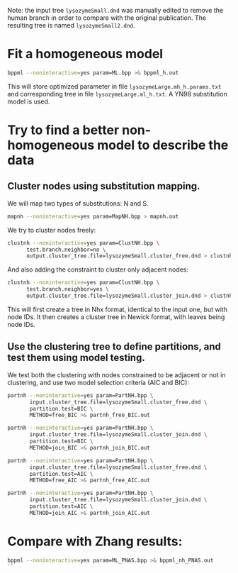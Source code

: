 Note: the input tree `lysozymeSmall.dnd` was manually edited to remove the human branch in order to compare with the original publication.
The resulting tree is named `lysozymeSmall2.dnd`.

# Fit a homogeneous model

```bash    
bppml --noninteractive=yes param=ML.bpp >& bppml_h.out
```

This will store optimized parameter in file `lysozymeLarge.mh_h.params.txt`
and corresponding tree in file `lysozymeLarge.ml_h.txt`.
A YN98 substitution model is used.

# Try to find a better non-homogeneous model to describe the data

## Cluster nodes using substitution mapping.

We will map two types of substitutions: N and S.

```bash
mapnh --noninteractive=yes param=MapNH.bpp > mapnh.out 
```

We try to cluster nodes freely:

```bash
clustnh --noninteractive=yes param=ClustNH.bpp \
      test.branch.neighbor=no \
      output.cluster_tree.file=lysozymeSmall.cluster_free.dnd > clustnh_free.out
```

And also adding the constraint to cluster only adjacent nodes:

```bash
clustnh --noninteractive=yes param=ClustNH.bpp \
      test.branch.neighbor=yes \
      output.cluster_tree.file=lysozymeSmall.cluster_join.dnd > clustnh_join.out
```

This will first create a tree in Nhx format, identical to the input one, but with
node IDs. It then creates a cluster tree in Newick format, with leaves being node IDs.

## Use the clustering tree to define partitions, and test them using model testing.

We test both the clustering with nodes constrained to be adjacent or not in clustering,
and use two model selection criteria (AIC and BIC):

```bash
partnh --noninteractive=yes param=PartNH.bpp \
       input.cluster_tree.file=lysozymeSmall.cluster_free.dnd \
       partition.test=BIC \
       METHOD=free_BIC >& partnh_free_BIC.out

partnh --noninteractive=yes param=PartNH.bpp \
       input.cluster_tree.file=lysozymeSmall.cluster_join.dnd \
       partition.test=BIC \
       METHOD=join_BIC >& partnh_join_BIC.out

partnh --noninteractive=yes param=PartNH.bpp \
       input.cluster_tree.file=lysozymeSmall.cluster_free.dnd \
       partition.test=AIC \
       METHOD=free_AIC >& partnh_free_AIC.out

partnh --noninteractive=yes param=PartNH.bpp \
       input.cluster_tree.file=lysozymeSmall.cluster_join.dnd \
       partition.test=AIC \
       METHOD=join_AIC >& partnh_join_AIC.out
```

# Compare with Zhang results:

```bash
bppml --noninteractive=yes param=ML_PNAS.bpp >& bppml_nh_PNAS.out
``

